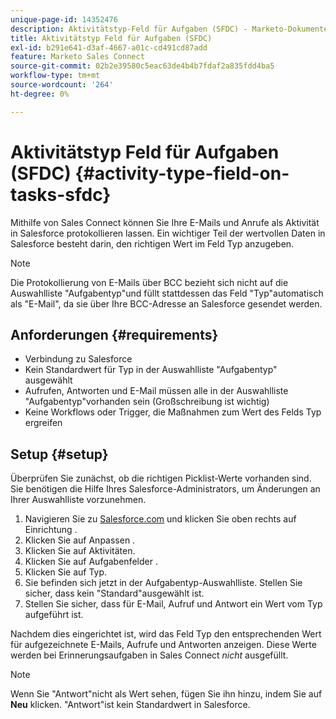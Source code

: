 ```yaml
---
unique-page-id: 14352476
description: Aktivitätstyp-Feld für Aufgaben (SFDC) - Marketo-Dokumente - Produktdokumentation
title: Aktivitätstyp Feld für Aufgaben (SFDC)
exl-id: b291e641-d3af-4667-a01c-cd491cd87add
feature: Marketo Sales Connect
source-git-commit: 02b2e39580c5eac63de4b4b7fdaf2a835fdd4ba5
workflow-type: tm+mt
source-wordcount: '264'
ht-degree: 0%

---
```


# Aktivitätstyp Feld für Aufgaben (SFDC) {#activity-type-field-on-tasks-sfdc}

Mithilfe von Sales Connect können Sie Ihre E-Mails und Anrufe als Aktivität in Salesforce protokollieren lassen. Ein wichtiger Teil der wertvollen Daten in Salesforce besteht darin, den richtigen Wert im Feld Typ anzugeben.

>[!NOTE]
>
>Die Protokollierung von E-Mails über BCC bezieht sich nicht auf die Auswahlliste &quot;Aufgabentyp&quot;und füllt stattdessen das Feld &quot;Typ&quot;automatisch als &quot;E-Mail&quot;, da sie über Ihre BCC-Adresse an Salesforce gesendet werden.

## Anforderungen {#requirements}

* Verbindung zu Salesforce
* Kein Standardwert für Typ in der Auswahlliste &quot;Aufgabentyp&quot; ausgewählt
* Aufrufen, Antworten und E-Mail müssen alle in der Auswahlliste &quot;Aufgabentyp&quot;vorhanden sein (Großschreibung ist wichtig)
* Keine Workflows oder Trigger, die Maßnahmen zum Wert des Felds Typ ergreifen

## Setup {#setup}

Überprüfen Sie zunächst, ob die richtigen Picklist-Werte vorhanden sind. Sie benötigen die Hilfe Ihres Salesforce-Administrators, um Änderungen an Ihrer Auswahlliste vorzunehmen.

1. Navigieren Sie zu [Salesforce.com](https://salesforce.com) und klicken Sie oben rechts auf Einrichtung .
1. Klicken Sie auf Anpassen .
1. Klicken Sie auf Aktivitäten.
1. Klicken Sie auf Aufgabenfelder .
1. Klicken Sie auf Typ.
1. Sie befinden sich jetzt in der Aufgabentyp-Auswahlliste. Stellen Sie sicher, dass kein &quot;Standard&quot;ausgewählt ist.
1. Stellen Sie sicher, dass für E-Mail, Aufruf und Antwort ein Wert vom Typ aufgeführt ist.

Nachdem dies eingerichtet ist, wird das Feld Typ den entsprechenden Wert für aufgezeichnete E-Mails, Aufrufe und Antworten anzeigen. Diese Werte werden bei Erinnerungsaufgaben in Sales Connect _nicht_ ausgefüllt.

>[!NOTE]
>
>Wenn Sie &quot;Antwort&quot;nicht als Wert sehen, fügen Sie ihn hinzu, indem Sie auf **Neu** klicken. &quot;Antwort&quot;ist kein Standardwert in Salesforce.
